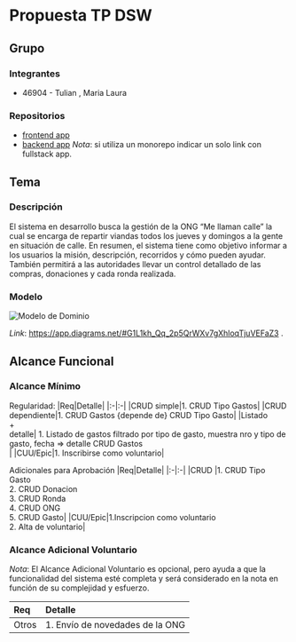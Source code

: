 # Propuesta TP DSW

## Grupo
### Integrantes
* 46904 - Tulian , Maria Laura

### Repositorios
* [frontend app](http://hyperlinkToGihubOrGitlab)
* [backend app](http://hyperlinkToGihubOrGitlab)
*Nota*: si utiliza un monorepo indicar un solo link con fullstack app.

## Tema
### Descripción
El sistema en desarrollo busca la gestión de la ONG “Me llaman calle” la cual se encarga de repartir viandas todos los jueves y domingos a la gente en situación de calle. 
En resumen, el sistema tiene como objetivo informar a los usuarios la misión, descripción, recorridos y cómo pueden ayudar. También permitirá a las autoridades llevar un control detallado de las compras, donaciones y cada ronda realizada.


### Modelo
![Modelo de Dominio](https://github.com/lauratulian/TP-Desarrollo/blob/main/MD-TTADs.png)

*Link*: https://app.diagrams.net/#G1L1kh_Qq_2p5QrWXv7gXhloqTjuVEFaZ3 .

## Alcance Funcional 

### Alcance Mínimo



Regularidad:
|Req|Detalle|
|:-|:-|
|CRUD simple|1. CRUD Tipo Gastos|
|CRUD dependiente|1. CRUD Gastos {depende de} CRUD Tipo Gasto|
|Listado<br>+<br>detalle| 1. Listado de gastos filtrado por tipo de gasto, muestra nro y tipo de gasto, fecha => detalle CRUD Gastos<br> |
|CUU/Epic|1. Inscribirse como voluntario|


Adicionales para Aprobación
|Req|Detalle|
|:-|:-|
|CRUD |1. CRUD Tipo Gasto<br>2. CRUD Donacion<br>3. CRUD Ronda<br>4. CRUD ONG<br>5. CRUD Gasto|
|CUU/Epic|1.Inscripcion como voluntario<br>2. Alta de voluntario|


### Alcance Adicional Voluntario

*Nota*: El Alcance Adicional Voluntario es opcional, pero ayuda a que la funcionalidad del sistema esté completa y será considerado en la nota en función de su complejidad y esfuerzo.

|Req|Detalle|
|:-|:-|
|Otros|1. Envío de novedades de la ONG|

